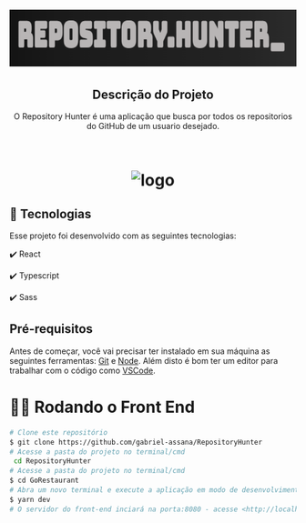 <h1 align="center">
  <img src="./src/assets/repositoryhunter.png" height="100px" alt="RepositoryHunter
"/>
</h1>

<h2 align="center" >Descrição do Projeto</h2>
<p align="center">
  O Repository Hunter é uma aplicação que busca por todos os repositorios do GitHub de um usuario desejado.
</p>
</br>

<h1 align="center">
  <img alt="logo" title="#logo" src="./src/assets/repositoryhunter.gif" />
</h1>

## :rocket: Tecnologias

Esse projeto foi desenvolvido com as seguintes tecnologias:

✔️ React

✔️ Typescript

✔️ Sass


<h2>Pré-requisitos</h2>

Antes de começar, você vai precisar ter instalado em sua máquina as seguintes ferramentas:
[Git](https://git-scm.com) e [Node](https://nodejs.org/pt-br/).
Além disto é bom ter um editor para trabalhar com o código como [VSCode](https://code.visualstudio.com/).


# 👨‍💻 Rodando o Front End 

```bash
# Clone este repositório
$ git clone https://github.com/gabriel-assana/RepositoryHunter
# Acesse a pasta do projeto no terminal/cmd
 cd RepositoryHunter
# Acesse a pasta do projeto no terminal/cmd
$ cd GoRestaurant
# Abra um novo terminal e execute a aplicação em modo de desenvolvimento
$ yarn dev
# O servidor do front-end inciará na porta:8080 - acesse <http://localhost:8080> 
